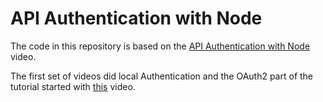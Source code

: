 # API Authentication with Node

The code in this repository is based on the
[API Authentication with Node](https://www.youtube.com/watch?v=zx6jnaLuB9Q)
video.

The first set of videos did local Authentication and the OAuth2 part of the
tutorial started with
[this](https://www.youtube.com/watch?v=H0IxtqZ08Jo)
video.
